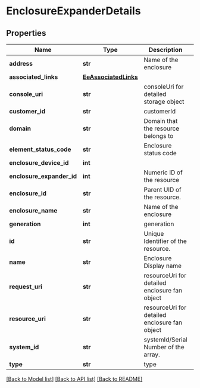 # EnclosureExpanderDetails

## Properties
Name | Type | Description | Notes
------------ | ------------- | ------------- | -------------
**address** | **str** | Name of the enclosure | [optional] 
**associated_links** | [**EeAssociatedLinks**](EeAssociatedLinks.md) |  | [optional] 
**console_uri** | **str** | consoleUri for detailed storage object | [optional] 
**customer_id** | **str** | customerId | [optional] 
**domain** | **str** | Domain that the resource belongs to | [optional] 
**element_status_code** | **str** | Enclosure status code | [optional] 
**enclosure_device_id** | **int** |  | [optional] 
**enclosure_expander_id** | **int** | Numeric ID of the resource | [optional] 
**enclosure_id** | **str** | Parent UID of the resource. | [optional] 
**enclosure_name** | **str** | Name of the enclosure | [optional] 
**generation** | **int** | generation | [optional] 
**id** | **str** | Unique Identifier of the resource. | [optional] 
**name** | **str** | Enclosure Display name | [optional] 
**request_uri** | **str** | resourceUri for detailed enclosure fan object | [optional] 
**resource_uri** | **str** | resourceUri for detailed enclosure fan object | [optional] 
**system_id** | **str** | systemId/Serial Number  of the array. | [optional] 
**type** | **str** | type | [optional] 

[[Back to Model list]](../README.md#documentation-for-models) [[Back to API list]](../README.md#documentation-for-api-endpoints) [[Back to README]](../README.md)


